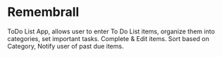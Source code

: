 # Remembrall
ToDo List App, allows user to enter To Do List items, organize them into categories, set important tasks. Complete &amp; Edit items. Sort based on Category, Notify user of past due items.
